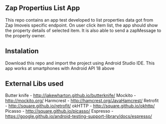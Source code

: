## Zap Propertius List App
This repo contains an app test developed to list properties data got from Zap Imoveis specific endpoint. On user click item list, the app should show the property details of selected item. It is also able to send a zapMessage to the property owner.
## Instalation 
Download this repo and import the project using Android Studio IDE. This app works at smartphones with Android API 18 above
## External Libs used
Butter knife  - http://jakewharton.github.io/butterknife/
Mockito - http://mockito.org/
Harmcrest - http://hamcrest.org/JavaHamcrest/
Retrofit - http://square.github.io/retrofit/
okHTTP - http://square.github.io/okhttp/
Picasso - http://square.github.io/picasso/
Espresso - https://google.github.io/android-testing-support-library/docs/espresso/


